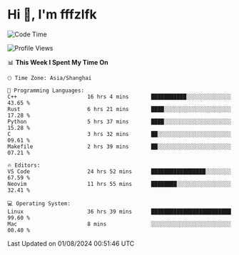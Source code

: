 # Hi 👋, I'm fffzlfk

<!--START_SECTION:waka-->
![Code Time](http://img.shields.io/badge/Code%20Time-847%20hrs%2022%20mins-blue)

![Profile Views](http://img.shields.io/badge/Profile%20Views-0-blue)

📊 **This Week I Spent My Time On** 

```text
🕑︎ Time Zone: Asia/Shanghai

💬 Programming Languages: 
C++                      16 hrs 4 mins       ███████████░░░░░░░░░░░░░░   43.65 % 
Rust                     6 hrs 21 mins       ████░░░░░░░░░░░░░░░░░░░░░   17.28 % 
Python                   5 hrs 37 mins       ████░░░░░░░░░░░░░░░░░░░░░   15.28 % 
C                        3 hrs 32 mins       ██░░░░░░░░░░░░░░░░░░░░░░░   09.61 % 
Makefile                 2 hrs 39 mins       ██░░░░░░░░░░░░░░░░░░░░░░░   07.21 % 

🔥 Editors: 
VS Code                  24 hrs 52 mins      █████████████████░░░░░░░░   67.59 % 
Neovim                   11 hrs 55 mins      ████████░░░░░░░░░░░░░░░░░   32.41 % 

💻 Operating System: 
Linux                    36 hrs 39 mins      █████████████████████████   99.60 % 
Mac                      8 mins              ░░░░░░░░░░░░░░░░░░░░░░░░░   00.40 % 
```


 Last Updated on 01/08/2024 00:51:46 UTC
<!--END_SECTION:waka-->
